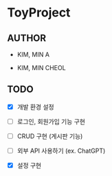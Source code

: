 # ToyProject

## AUTHOR

- KIM, MIN A 

- KIM, MIN CHEOL

## TODO

- [x]  개발 환경 설정

- [ ]  로그인, 회원가입 기능 구현

- [ ]  CRUD 구현 (게시판 기능)

- [ ]  외부 API 사용하기 (ex. ChatGPT)

- [x]  설정 구현
